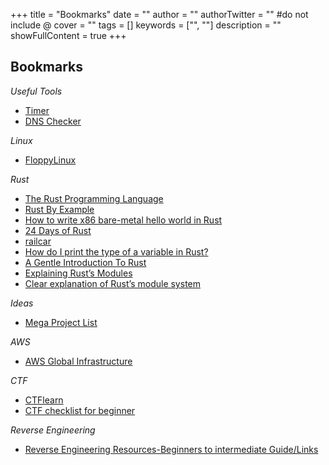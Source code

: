 +++
title = "Bookmarks"
date = ""
author = ""
authorTwitter = "" #do not include @
cover = ""
tags = []
keywords = ["", ""]
description = ""
showFullContent = true
+++

## Bookmarks


*Useful Tools*

* [Timer](https://d1f28333hybq4l.cloudfront.net/timer.html)
* [DNS Checker](https://dnschecker.org)

*Linux*

* [FloppyLinux](https://bits.p1x.in/floppinux-an-embedded-linux-on-a-single-floppy/)

*Rust*

* [The Rust Programming Language](https://doc.rust-lang.org/book/)
* [Rust By Example](https://doc.rust-lang.org/rust-by-example/)
* [How to write x86 bare-metal hello world in Rust](https://yushiomote.org/posts/baremetal)
* [24 Days of Rust](https://zsiciarz.github.io/24daysofrust/)
* [railcar](https://github.com/oracle/railcar/tree/v1.0.0)
* [How do I print the type of a variable in Rust?](https://stackoverflow.com/questions/21747136/how-do-i-print-the-type-of-a-variable-in-rust/43508373#43508373)
* [A Gentle Introduction To Rust](https://stevedonovan.github.io/rust-gentle-intro/)
* [Explaining Rust’s Modules](https://betterprogramming.pub/explaining-rusts-modules-420d38eed6c5)
* [Clear explanation of Rust’s module system](http://www.sheshbabu.com/posts/rust-module-system/)

*Ideas*

* [Mega Project List](https://github.com/karan/Projects)

*AWS*

* [AWS Global Infrastructure](https://aws.amazon.com/about-aws/global-infrastructure)

*CTF*

* [CTFlearn](https://ctflearn.com)
* [CTF checklist for beginner](https://fareedfauzi.gitbook.io/ctf-checklist-for-beginner/)

*Reverse Engineering*
* [Reverse Engineering Resources-Beginners to intermediate Guide/Links](https://bbinfosec.medium.com/reverse-engineering-resources-beginners-to-intermediate-guide-links-f64c207505ed)
